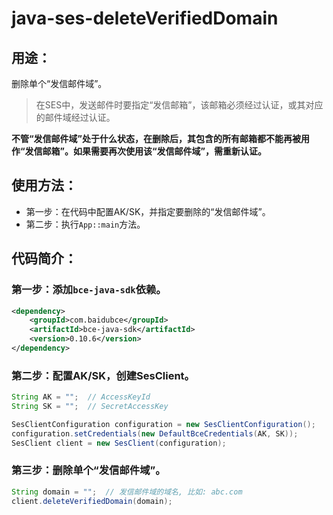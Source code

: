 # java-ses-deleteVerifiedDomain

## 用途：

删除单个“发信邮件域”。

> 在SES中，发送邮件时要指定“发信邮箱”，该邮箱必须经过认证，或其对应的邮件域经过认证。

**不管“发信邮件域”处于什么状态，在删除后，其包含的所有邮箱都不能再被用作“发信邮箱”。如果需要再次使用该“发信邮件域”，需重新认证。**

## 使用方法：

* 第一步：在代码中配置AK/SK，并指定要删除的“发信邮件域”。
* 第二步：执行`App::main`方法。

## 代码简介：

### 第一步：添加`bce-java-sdk`依赖。

```xml
<dependency>
    <groupId>com.baidubce</groupId>
    <artifactId>bce-java-sdk</artifactId>
    <version>0.10.6</version>
</dependency>
```

### 第二步：配置AK/SK，创建SesClient。

```java
String AK = "";  // AccessKeyId
String SK = "";  // SecretAccessKey

SesClientConfiguration configuration = new SesClientConfiguration();
configuration.setCredentials(new DefaultBceCredentials(AK, SK));
SesClient client = new SesClient(configuration);
```

### 第三步：删除单个“发信邮件域”。

```java
String domain = "";  // 发信邮件域的域名, 比如: abc.com
client.deleteVerifiedDomain(domain);
```